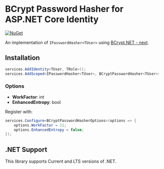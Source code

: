 # BCrypt Password Hasher for ASP.NET Core Identity

[![NuGet](https://img.shields.io/nuget/v/ScottBrady91.AspNetCore.Identity.BCryptPasswordHasher.svg)](https://www.nuget.org/packages/ScottBrady91.AspNetCore.Identity.BCryptPasswordHasher/)

An implementation of `IPasswordHasher<TUser>` using [BCrypt.NET - next](https://github.com/BcryptNet/bcrypt.net).

## Installation

```csharp
services.AddIdentity<TUser, TRole>();
services.AddScoped<IPasswordHasher<TUser>, BCryptPasswordHasher<TUser>>();
```

### Options

- **WorkFactor**: int
- **EnhancedEntropy**: bool

Register with:

```csharp
services.Configure<BCryptPasswordHasherOptions>(options => {
    options.WorkFactor = 11;
    options.EnhancedEntropy = false;
});
```

## .NET Support

This library supports Current and LTS versions of .NET.
